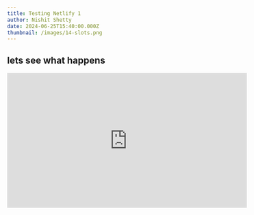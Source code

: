 ```yaml
---
title: Testing Netlify 1
author: Nishit Shetty
date: 2024-06-25T15:40:00.000Z
thumbnail: /images/14-slots.png
---
```

## **lets see what happens**

<iframe width="560" height="315" src="https://www.youtube.com/embed/CZ0JBAf3_r4?si=5nw0bGHgZH5VXeLr" title="YouTube video player" frameborder="0" allow="accelerometer; autoplay; clipboard-write; encrypted-media; gyroscope; picture-in-picture; web-share" referrerpolicy="strict-origin-when-cross-origin" allowfullscreen></iframe>
